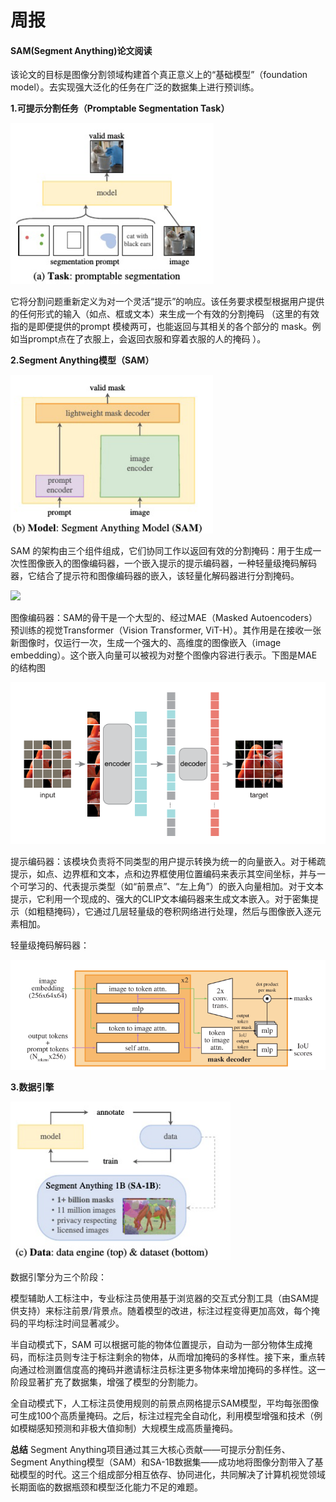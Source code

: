 # **周报**

#### **SAM(Segment Anything)论文阅读**

该论文的目标是图像分割领域构建首个真正意义上的“基础模型”（foundation model）。去实现强大泛化的任务在广泛的数据集上进行预训练。

**1.可提示分割任务（Promptable Segmentation Task）**

![](https://github.com/ZYJ-Group/zjt/blob/main/25/10.30/%E5%B1%8F%E5%B9%95%E6%88%AA%E5%9B%BE%202025-10-29%20155310.png)

它将分割问题重新定义为对一个灵活“提示”的响应。该任务要求模型根据用户提供的任何形式的输入（如点、框或文本）来生成一个有效的分割掩码 （这⾥的有效指的是即便提供的prompt 模棱两可，也能返回与其相关的各个部分的 mask。例如当prompt点在了衣服上，会返回衣服和穿着衣服的人的掩码 ）。

**2.Segment Anything模型（SAM）**

![](https://github.com/ZYJ-Group/zjt/blob/main/25/10.30/%E5%B1%8F%E5%B9%95%E6%88%AA%E5%9B%BE%202025-10-29%20155315.png)

SAM 的架构由三个组件组成，它们协同工作以返回有效的分割掩码：用于生成一次性图像嵌入的图像编码器，一个嵌入提示的提示编码器，一种轻量级掩码解码器，它结合了提示符和图像编码器的嵌入，该轻量化解码器进行分割掩码。

![](https://github.com/ZYJ-Group/zjt/blob/main/25/10.30/univercel-segmentation-model.png)

图像编码器：SAM的骨干是一个大型的、经过MAE（Masked Autoencoders）预训练的视觉Transformer（Vision Transformer, ViT-H）。其作用是在接收一张新图像时，仅运行一次，生成一个强大的、高维度的图像嵌入（image embedding）。这个嵌入向量可以被视为对整个图像内容进行表示。下图是MAE的结构图

![](https://github.com/ZYJ-Group/zjt/blob/main/25/10.30/%E5%B1%8F%E5%B9%95%E6%88%AA%E5%9B%BE%202025-10-29%20170106.png)

提示编码器：该模块负责将不同类型的用户提示转换为统一的向量嵌入。对于稀疏提示，如点、边界框和文本，点和边界框使用位置编码来表示其空间坐标，并与一个可学习的、代表提示类型（如“前景点”、“左上角”）的嵌入向量相加。对于文本提示，它利用一个现成的、强大的CLIP文本编码器来生成文本嵌入。对于密集提示（如粗糙掩码），它通过几层轻量级的卷积网络进行处理，然后与图像嵌入逐元素相加。

轻量级掩码解码器：

![](https://github.com/ZYJ-Group/zjt/blob/main/25/10.30/%E5%B1%8F%E5%B9%95%E6%88%AA%E5%9B%BE%202025-10-29%20233652.png)



**3.数据引擎**

![](https://github.com/ZYJ-Group/zjt/blob/main/25/10.30/%E5%B1%8F%E5%B9%95%E6%88%AA%E5%9B%BE%202025-10-29%20155318.png)

数据引擎分为三个阶段：

模型辅助人工标注中，专业标注员使用基于浏览器的交互式分割工具（由SAM提供支持）来标注前景/背景点。随着模型的改进，标注过程变得更加高效，每个掩码的平均标注时间显著减少。

半自动模式下，SAM 可以根据可能的物体位置提示，自动为一部分物体生成掩码，而标注员则专注于标注剩余的物体，从而增加掩码的多样性。接下来，重点转向通过检测置信度高的掩码并邀请标注员标注更多物体来增加掩码的多样性。这一阶段显著扩充了数据集，增强了模型的分割能力。


全自动模式下，人工标注员使用规则的前景点网格提示SAM模型，平均每张图像可生成100个高质量掩码。之后，标注过程完全自动化，利用模型增强和技术（例如模糊感知预测和非极大值抑制）大规模生成高质量掩码。

**总结**
Segment Anything项目通过其三大核心贡献——可提示分割任务、Segment Anything模型（SAM）和SA-1B数据集——成功地将图像分割带入了基础模型的时代。这三个组成部分相互依存、协同进化，共同解决了计算机视觉领域长期面临的数据瓶颈和模型泛化能力不足的难题。

